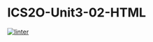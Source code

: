 # ICS2O-Unit3-02-HTML

 [![linter](https://github.com/victor-phillips/ICS2O-Unit3-02-HTML/workflows/linter/badge.svg)](https://github.com/marketplace/actions/super-linter)
